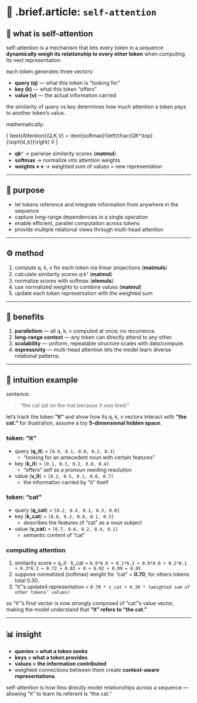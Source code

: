 # 🧩 .brief.article: `self-attention`

## 🔑 what is self-attention

self-attention is a mechanism that lets every token in a sequence **dynamically weigh its relationship to every other token** when computing its next representation.

each token generates three vectors:
- **query (q)** — what this token is “looking for”
- **key (k)** — what this token “offers”
- **value (v)** — the actual information carried

the similarity of query vs key determines how much attention a token pays to another token’s value.

mathematically:

\[
\text{Attention}(Q,K,V) = \text{softmax}\!\left(\frac{QK^\top}{\sqrt{d_k}}\right) V
\]

- **qkᵀ** → pairwise similarity scores (**matmul**)
- **softmax** → normalize into attention weights
- **weights × v** → weighted sum of values = new representation

---

## 🎯 purpose
- let tokens reference and integrate information from anywhere in the sequence
- capture long-range dependencies in a single operation
- enable efficient, parallel computation across tokens
- provide multiple relational views through multi-head attention

---

## ⚙️ method

1. compute q, k, v for each token via linear projections (**matmuls**)
2. calculate similarity scores q·kᵀ (**matmul**)
3. normalize scores with softmax (**elemuls**)
4. use normalized weights to combine values (**matmul**)
5. update each token representation with the weighted sum

---

## 🔑 benefits

1. **parallelism** — all q, k, v computed at once; no recurrence.
2. **long-range context** — any token can directly attend to any other.
3. **scalability** — uniform, repeatable structure scales with data/compute.
4. **expressivity** — multi-head attention lets the model learn diverse relational patterns.

---

## 🧩 intuition example

sentence:
> “the cat sat on the mat because it was tired.”

let’s track the token **“it”** and show how its q, k, v vectors interact with **“the cat.”**
for illustration, assume a toy **5-dimensional hidden space**.

### token: **“it”**
- query (**q_it**) = `[0.9, 0.1, 0.0, 0.2, 0.3]`
  - “looking for an antecedent noun with certain features”
- key (**k_it**) = `[0.1, 0.3, 0.2, 0.0, 0.4]`
  - “offers” self as a pronoun needing resolution
- value (**v_it**) = `[0.2, 0.5, 0.1, 0.0, 0.7]`
  - the information carried by “it” itself

### token: **“cat”**
- query (**q_cat**) = `[0.2, 0.4, 0.1, 0.3, 0.0]`
- key (**k_cat**) = `[0.8, 0.2, 0.0, 0.1, 0.3]`
  - describes the features of “cat” as a noun subject
- value (**v_cat**) = `[0.7, 0.6, 0.2, 0.4, 0.1]`
  - semantic content of “cat”

### computing attention
1. similarity score = q_it · k_cat =
   `0.9*0.8 + 0.1*0.2 + 0.0*0.0 + 0.2*0.1 + 0.3*0.3 = 0.72 + 0.02 + 0 + 0.02 + 0.09 = 0.85`
2. suppose normalized (softmax) weight for “cat” = **0.70**, for others tokens total 0.30.
3. “it”’s updated representation =
   `0.70 * v_cat + 0.30 * (weighted sum of other tokens’ values)`

so “it”’s final vector is now strongly composed of “cat”’s value vector, making the model understand that **“it” refers to “the cat.”**

---

## 📊 insight
- **queries = what a token seeks**
- **keys = what a token provides**
- **values = the information contributed**
- weighted connections between them create **context-aware representations**.

self-attention is how llms directly model relationships across a sequence — allowing “it” to learn its referent is “the cat.”
